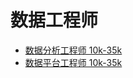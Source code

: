 # 数据工程师

* [数据分析工程师 10k-35k](job-descriptions/data-analytics-engineer.md)
* [数据平台工程师 10k-35k](job-descriptions/data-platform-engineer.md)
